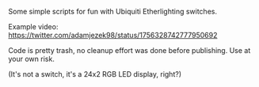 Some simple scripts for fun with Ubiquiti Etherlighting switches.

Example video: https://twitter.com/adamjezek98/status/1756328742777950692

Code is pretty trash, no cleanup effort was done before publishing. Use at your own risk. 

(It's not a switch, it's a 24x2 RGB LED display, right?)
